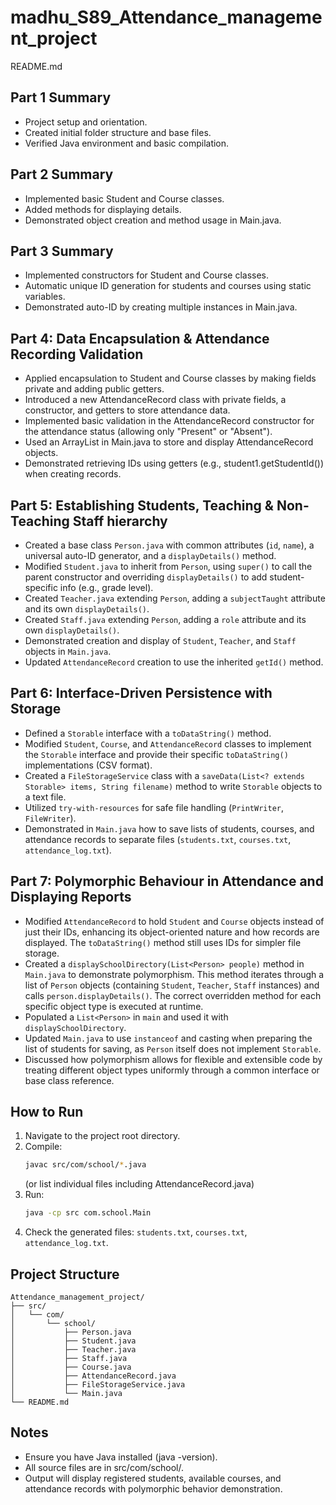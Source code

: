 # madhu_S89_Attendance_management_project
README.md

## Part 1 Summary
- Project setup and orientation.
- Created initial folder structure and base files.
- Verified Java environment and basic compilation.

## Part 2 Summary
- Implemented basic Student and Course classes.
- Added methods for displaying details.
- Demonstrated object creation and method usage in Main.java.

## Part 3 Summary
- Implemented constructors for Student and Course classes.
- Automatic unique ID generation for students and courses using static variables.
- Demonstrated auto-ID by creating multiple instances in Main.java.

## Part 4: Data Encapsulation & Attendance Recording Validation
- Applied encapsulation to Student and Course classes by making fields private and adding public getters.
- Introduced a new AttendanceRecord class with private fields, a constructor, and getters to store attendance data.
- Implemented basic validation in the AttendanceRecord constructor for the attendance status (allowing only "Present" or "Absent").
- Used an ArrayList in Main.java to store and display AttendanceRecord objects.
- Demonstrated retrieving IDs using getters (e.g., student1.getStudentId()) when creating records.

## Part 5: Establishing Students, Teaching & Non-Teaching Staff hierarchy

- Created a base class `Person.java` with common attributes (`id`, `name`), a universal auto-ID generator, and a `displayDetails()` method.
- Modified `Student.java` to inherit from `Person`, using `super()` to call the parent constructor and overriding `displayDetails()` to add student-specific info (e.g., grade level).
- Created `Teacher.java` extending `Person`, adding a `subjectTaught` attribute and its own `displayDetails()`.
- Created `Staff.java` extending `Person`, adding a `role` attribute and its own `displayDetails()`.
- Demonstrated creation and display of `Student`, `Teacher`, and `Staff` objects in `Main.java`.
- Updated `AttendanceRecord` creation to use the inherited `getId()` method.

## Part 6: Interface-Driven Persistence with Storage

- Defined a `Storable` interface with a `toDataString()` method.
- Modified `Student`, `Course`, and `AttendanceRecord` classes to implement the `Storable` interface and provide their specific `toDataString()` implementations (CSV format).
- Created a `FileStorageService` class with a `saveData(List<? extends Storable> items, String filename)` method to write `Storable` objects to a text file.
- Utilized `try-with-resources` for safe file handling (`PrintWriter`, `FileWriter`).
- Demonstrated in `Main.java` how to save lists of students, courses, and attendance records to separate files (`students.txt`, `courses.txt`, `attendance_log.txt`).

## Part 7: Polymorphic Behaviour in Attendance and Displaying Reports
- Modified `AttendanceRecord` to hold `Student` and `Course` objects instead of just their IDs, enhancing its object-oriented nature and how records are displayed. The `toDataString()` method still uses IDs for simpler file storage.
- Created a `displaySchoolDirectory(List<Person> people)` method in `Main.java` to demonstrate polymorphism. This method iterates through a list of `Person` objects (containing `Student`, `Teacher`, `Staff` instances) and calls `person.displayDetails()`. The correct overridden method for each specific object type is executed at runtime.
- Populated a `List<Person>` in `main` and used it with `displaySchoolDirectory`.
- Updated `Main.java` to use `instanceof` and casting when preparing the list of students for saving, as `Person` itself does not implement `Storable`.
- Discussed how polymorphism allows for flexible and extensible code by treating different object types uniformly through a common interface or base class reference.

## How to Run

1. Navigate to the project root directory.
2. Compile: 
   ```sh
   javac src/com/school/*.java
   ```
   (or list individual files including AttendanceRecord.java)
3. Run: 
   ```sh
   java -cp src com.school.Main
   ```
4. Check the generated files: `students.txt`, `courses.txt`, `attendance_log.txt`.

## Project Structure

```
Attendance_management_project/
├── src/
│   └── com/
│       └── school/
│           ├── Person.java
│           ├── Student.java
│           ├── Teacher.java
│           ├── Staff.java
│           ├── Course.java
│           ├── AttendanceRecord.java
│           ├── FileStorageService.java
│           └── Main.java
└── README.md
```

## Notes

- Ensure you have Java installed (java -version).
- All source files are in src/com/school/.
- Output will display registered students, available courses, and attendance records with polymorphic behavior demonstration.